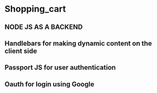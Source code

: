 # Shopping_cart

## NODE JS AS A BACKEND 

## Handlebars for making dynamic content on the client side

## Passport JS for user authentication 

## Oauth for login using Google
